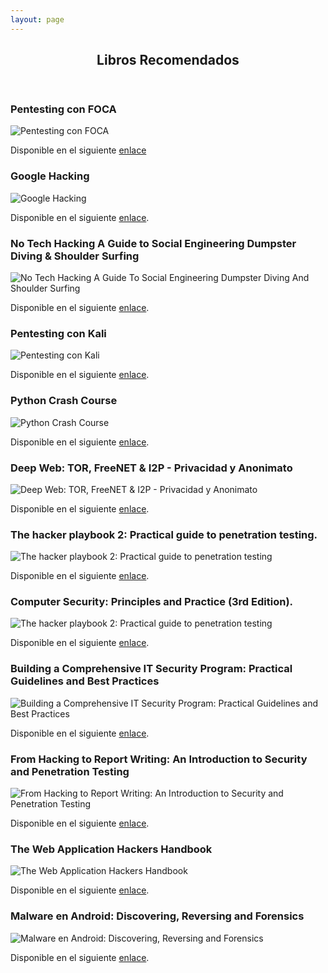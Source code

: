 ```yaml
---
layout: page
---
```


<!-- Section -->
<section>
	<header class="major">
		<h2>Libros Recomendados</h2>
	</header>
	<div class="posts">
		<article>
			<h3>Pentesting con FOCA</h3>
			<img src="assets/img/foca.png" alt="Pentesting con FOCA" />
			<p>Disponible en el siguiente <a href="http://0xword.com/es/libros/59-pentesting-con-foca.html">enlace</a></p>
		</article>
		<article>
			<h3>Google Hacking</h3>
			<img src="assets/img/googleHacking.png" alt="Google Hacking" />
			<p>Disponible en el siguiente
				<a href="https://www.amazon.com/Google-Hacking-Penetration-Testers-Third/dp/0128029641/ref=pd_lpo_sbs_14_t_0/145-3683179-5738901?_encoding=UTF8&psc=1&refRID=2CRMFRQXHNVP4ZQY7R31">
					enlace</a>.</p></article>
		<article>
			<h3>No Tech Hacking A Guide to Social Engineering Dumpster Diving & Shoulder Surfing</h3>
			<img src="assets/img/noTech.png" alt="No Tech Hacking A Guide To Social Engineering Dumpster Diving And Shoulder Surfing" />
			<p>Disponible en el siguiente <a href="https://www.amazon.com/No-Tech-Hacking-Engineering-Dumpster/dp/1597492159">enlace</a>.</p>
		</article>
		<article>
			<h3>Pentesting con Kali</h3>
			<img src="assets/img/pentestKali.png" alt="Pentesting con Kali" />
			<p>Disponible en el siguiente <a href="http://0xword.com/es/libros/40-libro-pentesting-kali.html">enlace</a>.</p>
		</article>
		<article>
		<h3>Python Crash Course</h3>
		<img src="assets/img/pythonCrashCourse.png" alt="Python Crash Course"/>
		<p>Disponible en el siguiente <a href="https://www.nostarch.com/pythoncrashcourse">enlace</a>.</p>
		</article>
		<article>
		<h3>Deep Web: TOR, FreeNET & I2P - Privacidad y Anonimato</h3>
		<img src="assets/img/deepweb.png" alt="Deep Web: TOR, FreeNET & I2P - Privacidad y Anonimato"/>
		<p>Disponible en el siguiente <a href="http://0xword.com/es/libros/75-deep-web-tor-freenet-i2p-privacidad-y-anonimato.html#idTab5">enlace</a>.</p>
		</article>
		<article>
		<h3>The hacker playbook 2: Practical guide to penetration testing.</h3>
		<img src="assets/img/playbook2.jpg" alt="The hacker playbook 2: Practical guide to penetration testing"/>
		<p>Disponible en el siguiente <a href="https://www.amazon.com/Hacker-Playbook-Practical-Penetration-Testing/dp/1512214566">enlace</a>.</p>
		</article>
		<article>
		<h3>Computer Security: Principles and Practice (3rd Edition).</h3>
		<img src="assets/img/csec3.jpg" alt="The hacker playbook 2: Practical guide to penetration testing"/>
		<p>Disponible en el siguiente <a href="https://www.amazon.com/Hacker-Playbook-Practical-Penetration-Testing/dp/1512214566">enlace</a>.</p>
		</article>
		<article>
		<h3>Building a Comprehensive IT Security Program: Practical Guidelines and Best Practices</h3>
		<img src="assets/img/bcisp.jpg" alt="Building a Comprehensive IT Security Program: Practical Guidelines and Best Practices"/>
		<p>Disponible en el siguiente <a href="https://www.amazon.com/Building-Comprehensive-Security-Program-Guidelines/dp/1484220528">enlace</a>.</p>
		</article>
		<article>
		<h3>From Hacking to Report Writing: An Introduction to Security and Penetration Testing</h3>
		<img src="assets/img/fhtrw.jpg" alt="From Hacking to Report Writing: An Introduction to Security and Penetration Testing"/>
		<p>Disponible en el siguiente <a href="https://www.amazon.com/Hacking-Report-Writing-Introduction-Penetration/dp/1484222822">enlace</a>.</p>
		</article>
		<article>
		<h3>The Web Application Hackers Handbook</h3>
		<img src="assets/img/wahh.jpg" alt="The Web Application Hackers Handbook"/>
		<p>Disponible en el siguiente <a href="https://www.amazon.com/Web-Application-Hackers-Handbook-Exploiting/dp/1118026470">enlace</a>.</p>
		</article>
		<article>
		<h3>Malware en Android: Discovering, Reversing and Forensics</h3>
		<img src="assets/img/madrf.png" alt="Malware en Android: Discovering, Reversing and Forensics"/>
		<p>Disponible en el siguiente <a href="http://0xword.com/es/libros/76-malware-en-android-discovering-reversing-and-forensics.html">enlace</a>.</p>
		</article>
	</div>
</section>
